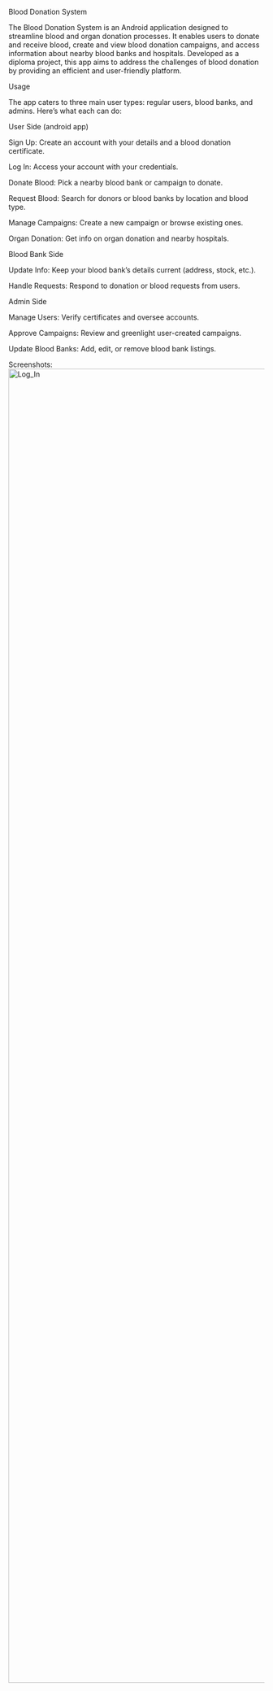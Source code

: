 Blood Donation System

The Blood Donation System is an Android application designed to streamline blood and organ donation processes. It enables users to donate and receive blood, create and view blood donation campaigns, and access information about nearby blood banks and hospitals. Developed as a diploma project, this app aims to address the challenges of blood donation by providing an efficient and user-friendly platform.

Usage

The app caters to three main user types: regular users, blood banks, and admins. Here’s what each can do:

User Side (android app)

Sign Up: Create an account with your details and a blood donation certificate.

Log In: Access your account with your credentials.

Donate Blood: Pick a nearby blood bank or campaign to donate.

Request Blood: Search for donors or blood banks by location and blood type.

Manage Campaigns: Create a new campaign or browse existing ones.

Organ Donation: Get info on organ donation and nearby hospitals.


Blood Bank Side

Update Info: Keep your blood bank’s details current (address, stock, etc.).

Handle Requests: Respond to donation or blood requests from users.


Admin Side

Manage Users: Verify certificates and oversee accounts.

Approve Campaigns: Review and greenlight user-created campaigns.

Update Blood Banks: Add, edit, or remove blood bank listings.


Screenshots:
<img width="1152" height="2585" alt="Log_In" src="https://github.com/user-attachments/assets/10a750d6-74b7-4e84-835e-1feebb5ebdf5" />
